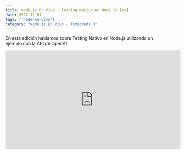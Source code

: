 ```yaml
---
title: Node.js En Vivo - Testing Nativo en Node.js [es]
date: 2022-12-01
tags: ["node-en-vivo"]
category: "Node.js En Vivo - Temporada 3"
---
```


En esta edición hablamos sobre Testing Nativo en Node.js utilizando un ejemplo con la API de OpenAI

<iframe class="mt-2" width="560" height="315" src="https://www.youtube.com/embed/K0OilFoDQE0" title="YouTube video player" frameborder="0" allow="accelerometer; autoplay; clipboard-write; encrypted-media; gyroscope; picture-in-picture" allowfullscreen></iframe>
